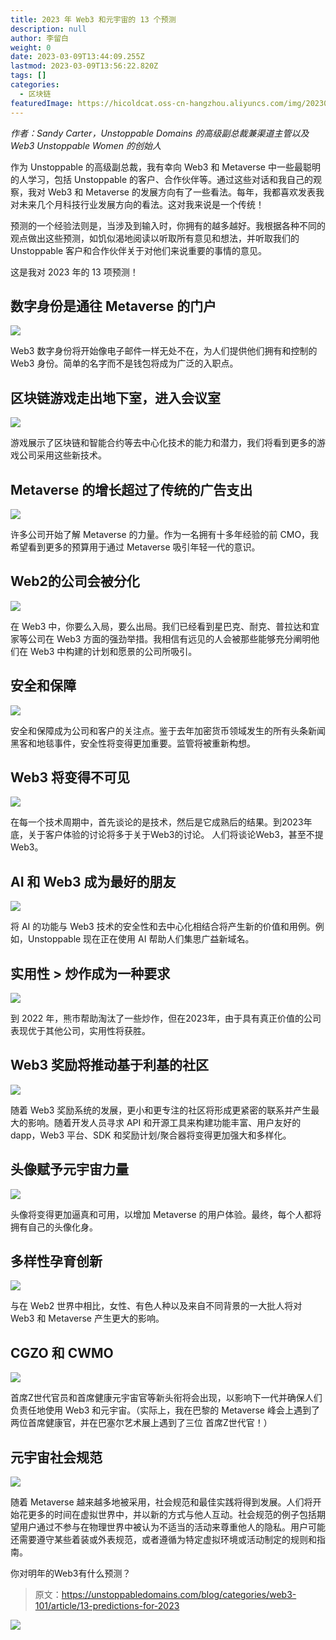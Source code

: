 ```yaml
---
title: 2023 年 Web3 和元宇宙的 13 个预测
description: null
author: 李留白
weight: 0
date: 2023-03-09T13:44:09.255Z
lastmod: 2023-03-09T13:56:22.820Z
tags: []
categories:
  - 区块链
featuredImage: https://hicoldcat.oss-cn-hangzhou.aliyuncs.com/img/20230309214424.png
---
```


*作者：Sandy Carter，Unstoppable Domains 的高级副总裁兼渠道主管以及 Web3 Unstoppable Women 的创始人*

作为 Unstoppable 的高级副总裁，我有幸向 Web3 和 Metaverse 中一些最聪明的人学习，包括 Unstoppable 的客户、合作伙伴等。通过这些对话和我自己的观察，我对 Web3 和 Metaverse 的发展方向有了一些看法。每年，我都喜欢发表我对未来几个月科技行业发展方向的看法。这对我来说是一个传统！

预测的一个经验法则是，当涉及到输入时，你拥有的越多越好。我根据各种不同的观点做出这些预测，如饥似渴地阅读以听取所有意见和想法，并听取我们的 Unstoppable 客户和合作伙伴关于对他们来说重要的事情的意见。

这是我对 2023 年的 13 项预测！


## 数字身份是通往 Metaverse 的门户

![](https://hicoldcat.oss-cn-hangzhou.aliyuncs.com/img/20230309214603.png)

Web3 数字身份将开始像电子邮件一样无处不在，为人们提供他们拥有和控制的 Web3 身份。简单的名字而不是钱包将成为广泛的入职点。

## 区块链游戏走出地下室，进入会议室

![](https://hicoldcat.oss-cn-hangzhou.aliyuncs.com/img/20230309214656.png)

游戏展示了区块链和智能合约等去中心化技术的能力和潜力，我们将看到更多的游戏公司采用这些新技术。

## Metaverse 的增长超过了传统的广告支出

![](https://hicoldcat.oss-cn-hangzhou.aliyuncs.com/img/20230309214726.png)

许多公司开始了解 Metaverse 的力量。作为一名拥有十多年经验的前 CMO，我希望看到更多的预算用于通过 Metaverse 吸引年轻一代的意识。

## Web2的公司会被分化

![](https://hicoldcat.oss-cn-hangzhou.aliyuncs.com/img/20230309214745.png)

在 Web3 中，你要么入局，要么出局。我们已经看到星巴克、耐克、普拉达和宜家等公司在 Web3 方面的强劲举措。我相信有远见的人会被那些能够充分阐明他们在 Web3 中构建的计划和愿景的公司所吸引。

## 安全和保障

![](https://hicoldcat.oss-cn-hangzhou.aliyuncs.com/img/20230309214756.png)

安全和保障成为公司和客户的关注点。鉴于去年加密货币领域发生的所有头条新闻黑客和地毯事件，安全性将变得更加重要。监管将被重新构想。

## Web3 将变得不可见

![](https://hicoldcat.oss-cn-hangzhou.aliyuncs.com/img/20230309214829.png)

在每一个技术周期中，首先谈论的是技术，然后是它成熟后的结果。到2023年底，关于客户体验的讨论将多于关于Web3的讨论。 人们将谈论Web3，甚至不提Web3。

## AI 和 Web3 成为最好的朋友

![](https://hicoldcat.oss-cn-hangzhou.aliyuncs.com/img/20230309214847.png)

将 AI 的功能与 Web3 技术的安全性和去中心化相结合将产生新的价值和用例。例如，Unstoppable 现在正在使用 AI 帮助人们集思广益新域名。

## 实用性 > 炒作成为一种要求

![](https://hicoldcat.oss-cn-hangzhou.aliyuncs.com/img/20230309214904.png)

到 2022 年，熊市帮助淘汰了一些炒作，但在2023年，由于具有真正价值的公司表现优于其他公司，实用性将获胜。

## Web3 奖励将推动基于利基的社区

![](https://hicoldcat.oss-cn-hangzhou.aliyuncs.com/img/20230309214915.png)

随着 Web3 奖励系统的发展，更小和更专注的社区将形成更紧密的联系并产生最大的影响。随着开发人员寻求 API 和开源工具来构建功能丰富、用户友好的 dapp，Web3 平台、SDK 和奖励计划/聚合器将变得更加强大和多样化。

## 头像赋予元宇宙力量

![](https://hicoldcat.oss-cn-hangzhou.aliyuncs.com/img/20230309214931.png)

头像将变得更加逼真和可用，以增加 Metaverse 的用户体验。最终，每个人都将拥有自己的头像化身。

## 多样性孕育创新

![](https://hicoldcat.oss-cn-hangzhou.aliyuncs.com/img/20230309215020.png)

与在 Web2 世界中相比，女性、有色人种以及来自不同背景的一大批人将对 Web3 和 Metaverse 产生更大的影响。

## CGZO 和 CWMO

![](https://hicoldcat.oss-cn-hangzhou.aliyuncs.com/img/20230309215037.png)

首席Z世代官员和首席健康元宇宙官等新头衔将会出现，以影响下一代并确保人们负责任地使用 Web3 和元宇宙。（实际上，我在巴黎的 Metaverse 峰会上遇到了两位首席健康官，并在巴塞尔艺术展上遇到了三位 首席Z世代官！）

## 元宇宙社会规范

![](https://hicoldcat.oss-cn-hangzhou.aliyuncs.com/img/20230309215059.png)

随着 Metaverse 越来越多地被采用，社会规范和最佳实践将得到发展。人们将开始花更多的时间在虚拟世界中，并以新的方式与他人互动。社会规范的例子包括期望用户通过不参与在物理世界中被认为不适当的活动来尊重他人的隐私。用户可能还需要遵守某些着装或外表规范，或者遵循为特定虚拟环境或活动制定的规则和指南。

你对明年的Web3有什么预测？

> 原文：https://unstoppabledomains.com/blog/categories/web3-101/article/13-predictions-for-2023

![](https://hicoldcat.oss-cn-hangzhou.aliyuncs.com/img/profile.jpg)